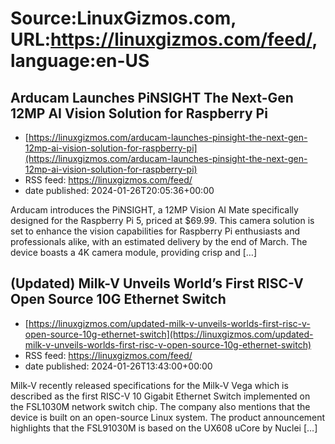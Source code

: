 # Source:LinuxGizmos.com, URL:https://linuxgizmos.com/feed/, language:en-US

## Arducam Launches PiNSIGHT The Next-Gen 12MP AI Vision Solution for Raspberry Pi
 - [https://linuxgizmos.com/arducam-launches-pinsight-the-next-gen-12mp-ai-vision-solution-for-raspberry-pi](https://linuxgizmos.com/arducam-launches-pinsight-the-next-gen-12mp-ai-vision-solution-for-raspberry-pi)
 - RSS feed: https://linuxgizmos.com/feed/
 - date published: 2024-01-26T20:05:36+00:00

Arducam introduces the PiNSIGHT, a 12MP Vision AI Mate specifically designed for the Raspberry Pi 5, priced at $69.99. This camera solution is set to enhance the vision capabilities for Raspberry Pi enthusiasts and professionals alike, with an estimated delivery by the end of March. The device boasts a 4K camera module, providing crisp and [&#8230;]

## (Updated) Milk-V Unveils World’s First RISC-V Open Source 10G Ethernet Switch
 - [https://linuxgizmos.com/updated-milk-v-unveils-worlds-first-risc-v-open-source-10g-ethernet-switch](https://linuxgizmos.com/updated-milk-v-unveils-worlds-first-risc-v-open-source-10g-ethernet-switch)
 - RSS feed: https://linuxgizmos.com/feed/
 - date published: 2024-01-26T13:43:00+00:00

Milk-V recently released specifications for the Milk-V Vega which is described as the first RISC-V 10 Gigabit Ethernet Switch implemented on the FSL1030M network switch chip. The company also mentions that the device is built on an open-source Linux system. The product announcement highlights that the FSL91030M is based on the UX608 uCore by Nuclei [&#8230;]

